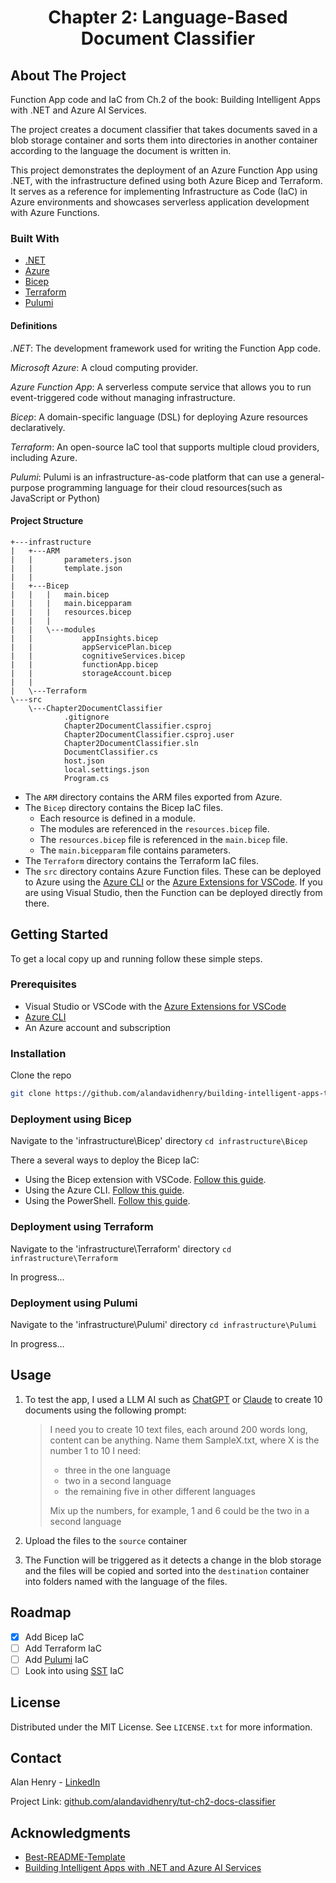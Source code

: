 <div align="center">
  <h1 align="center">Chapter 2: Language-Based Document Classifier</h1>
</div>

<!-- ABOUT THE PROJECT -->

## About The Project

<!-- [![Product Name Screen Shot][product-screenshot]](https://example.com) -->

Function App code and IaC from Ch.2 of the book: Building Intelligent Apps with .NET and Azure AI Services.

The project creates a document classifier that takes documents saved in a blob storage container and sorts them into directories in another container according to the language the document is written in.

This project demonstrates the deployment of an Azure Function App using .NET, with the infrastructure defined using both Azure Bicep and Terraform. It serves as a reference for implementing Infrastructure as Code (IaC) in Azure environments and showcases serverless application development with Azure Functions.

### Built With

- [.NET](https://dotnet.microsoft.com/en-us/)
- [Azure](https://azure.microsoft.com/en-gb)
- [Bicep](https://learn.microsoft.com/en-us/azure/azure-resource-manager/bicep/)
- [Terraform](https://www.terraform.io/)
- [Pulumi](https://www.pulumi.com/)

#### Definitions

_.NET_: The development framework used for writing the Function App code.

_Microsoft Azure_: A cloud computing provider.

_Azure Function App_: A serverless compute service that allows you to run event-triggered code without managing infrastructure.

_Bicep_: A domain-specific language (DSL) for deploying Azure resources declaratively.

_Terraform_: An open-source IaC tool that supports multiple cloud providers, including Azure.

_Pulumi_: Pulumi is an infrastructure-as-code platform that can use a general-purpose programming language for their cloud resources(such as JavaScript or Python)

#### Project Structure

```
+---infrastructure
|   +---ARM
|   |       parameters.json
|   |       template.json
|   |
|   +---Bicep
|   |   |   main.bicep
|   |   |   main.bicepparam
|   |   |   resources.bicep
|   |   |
|   |   \---modules
|   |           appInsights.bicep
|   |           appServicePlan.bicep
|   |           cognitiveServices.bicep
|   |           functionApp.bicep
|   |           storageAccount.bicep
|   |
|   \---Terraform
\---src
    \---Chapter2DocumentClassifier
            .gitignore
            Chapter2DocumentClassifier.csproj
            Chapter2DocumentClassifier.csproj.user
            Chapter2DocumentClassifier.sln
            DocumentClassifier.cs
            host.json
            local.settings.json
            Program.cs

```

- The `ARM` directory contains the ARM files exported from Azure.
- The `Bicep` directory contains the Bicep IaC files.
  - Each resource is defined in a module.
  - The modules are referenced in the `resources.bicep` file.
  - The `resources.bicep` file is referenced in the `main.bicep` file.
  - The `main.bicepparam` file contains parameters.
- The `Terraform` directory contains the Terraform IaC files.
- The `src` directory contains Azure Function files. These can be deployed to Azure using the [Azure CLI](https://learn.microsoft.com/en-us/cli/azure/install-azure-cli) or the [Azure Extensions for VSCode](https://code.visualstudio.com/docs/azure/extensions). If you are using Visual Studio, then the Function can be deployed directly from there.

<!-- GETTING STARTED -->

## Getting Started

To get a local copy up and running follow these simple steps.

### Prerequisites

- Visual Studio or VSCode with the [Azure Extensions for VSCode](https://code.visualstudio.com/docs/azure/extensions)
- [Azure CLI](https://learn.microsoft.com/en-us/cli/azure/install-azure-cli)
- An Azure account and subscription

### Installation

Clone the repo

```sh
git clone https://github.com/alandavidhenry/building-intelligent-apps-tutorials.git
```

### Deployment using Bicep

Navigate to the 'infrastructure\Bicep' directory `cd infrastructure\Bicep`

There a several ways to deploy the Bicep IaC:

- Using the Bicep extension with VSCode. [Follow this guide](https://learn.microsoft.com/en-us/azure/azure-resource-manager/bicep/deploy-vscode).
- Using the Azure CLI. [Follow this guide](https://learn.microsoft.com/en-us/azure/azure-resource-manager/bicep/deploy-vscode).
- Using the PowerShell. [Follow this guide](https://learn.microsoft.com/en-us/azure/azure-resource-manager/bicep/deploy-powershell).

### Deployment using Terraform

Navigate to the 'infrastructure\Terraform' directory `cd infrastructure\Terraform`

In progress...

### Deployment using Pulumi

Navigate to the 'infrastructure\Pulumi' directory `cd infrastructure\Pulumi`

In progress...

<!-- USAGE EXAMPLES -->

## Usage

1. To test the app, I used a LLM AI such as [ChatGPT](https://chatgpt.com) or [Claude](https://claude.ai) to create 10 documents using the following prompt:

   > I need you to create 10 text files, each around 200 words long, content can be anything. Name them SampleX.txt, where X is the number 1 to 10 I need:
   >
   > - three in the one language
   > - two in a second language
   > - the remaining five in other different languages
   >
   > Mix up the numbers, for example, 1 and 6 could be the two in a second language

2. Upload the files to the `source` container
3. The Function will be triggered as it detects a change in the blob storage and the files will be copied and sorted into the `destination` container into folders named with the language of the files.

<!-- ROADMAP -->

## Roadmap

- [x] Add Bicep IaC
- [ ] Add Terraform IaC
- [ ] Add [Pulumi](https://www.pulumi.com) IaC
- [ ] Look into using [SST](https://sst.dev) IaC

<!-- LICENSE -->

## License

Distributed under the MIT License. See `LICENSE.txt` for more information.

<!-- CONTACT -->

## Contact

Alan Henry - [LinkedIn](https://www.linkedin.com/in/alandavidhenry)

Project Link: [github.com/alandavidhenry/tut-ch2-docs-classifier](https://github.com/alandavidhenry/tut-ch2-docs-classifier)

<!-- ACKNOWLEDGMENTS -->

## Acknowledgments

- [Best-README-Template](https://github.com/othneildrew/Best-README-Template)
- [Building Intelligent Apps with .NET and Azure AI Services](https://link.springer.com/book/10.1007/979-8-8688-0435-9)

<!-- MARKDOWN LINKS & IMAGES -->
<!-- https://www.markdownguide.org/basic-syntax/#reference-style-links -->

[product-screenshot]: images/screenshot.png
